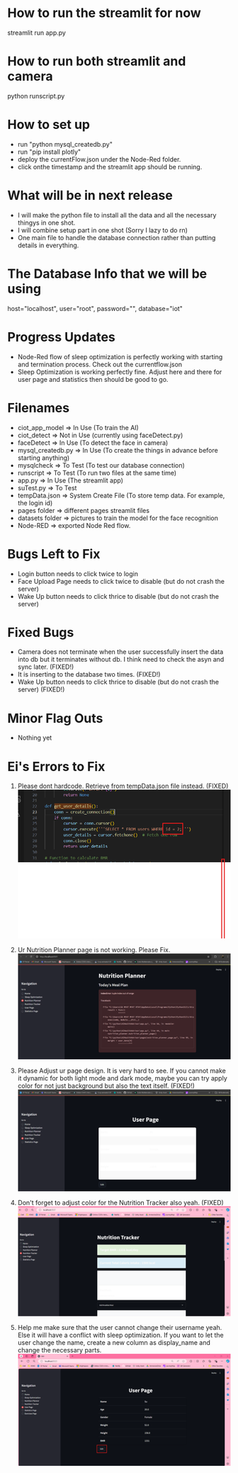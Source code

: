 # How to run the streamlit for now

streamlit run app.py

# How to run both streamlit and camera

python runscript.py

# How to set up

- run "python mysql_createdb.py"
- run "pip install plotly"
- deploy the currentFlow.json under the Node-Red folder.
- click onthe timestamp and the streamlit app should be running.

# What will be in next release

- I will make the python file to install all the data and all the necessary thingys in one shot.
- I will combine setup part in one shot (Sorry I lazy to do rn)
- One main file to handle the database connection rather than putting details in everything.

# The Database Info that we will be using

host="localhost",
user="root",
password="",
database="iot"

# Progress Updates

- Node-Red flow of sleep optimization is perfectly working with starting and termination process. Check out the currentflow.json
- Sleep Optimization is working perfectly fine. Adjust here and there for user page and statistics then should be good to go.

# Filenames

- ciot_app_model => In Use (To train the AI)
- ciot_detect => Not in Use (currently using faceDetect.py)
- faceDetect => In Use (To detect the face in camera)
- mysql_createdb.py => In Use (To create the things in advance before starting anything)
- mysqlcheck => To Test (To test our database connection)
- runscript => To Test (To run two files at the same time)
- app.py => In Use (The streamlit app)
- suTest.py => To Test
- tempData.json => System Create File (To store temp data. For example, the login id)
- pages folder => different pages streamlit files
- datasets folder => pictures to train the model for the face recognition
- Node-RED => exported Node Red flow.

# Bugs Left to Fix

- Login button needs to click twice to login
- Face Upload Page needs to click twice to disable (but do not crash the server)
- Wake Up button needs to click thrice to disable (but do not crash the server)

# Fixed Bugs

- Camera does not terminate when the user successfully insert the data into db but it terminates without db. I think need to check the asyn and sync later. (FIXED!)
- It is inserting to the database two times. (FIXED!)
- Wake Up button needs to click thrice to disable (but do not crash the server) (FIXED!)

# Minor Flag Outs

- Nothing yet

# Ei's Errors to Fix

1. Please dont hardcode. Retrieve from tempData.json file instead. (FIXED)
   ![alt text](image.png)

2. Ur Nutrition Planner page is not working. Please Fix.
   ![alt text](image-1.png)

3. Please Adjust ur page design. It is very hard to see. If you cannot make it dynamic for both light mode and dark mode, maybe you can try apply color for not just background but also the text itself. (FIXED!)
   ![alt text](image-2.png)

4. Don't forget to adjust color for the Nutrition Tracker also yeah. (FIXED)
   ![alt text](image-3.png)

5. Help me make sure that the user cannot change their username yeah. Else it will have a conflict with sleep optimization. If you want to let the user change the name, create a new column as display_name and change the necessary parts.
   ![alt text](image-4.png)
